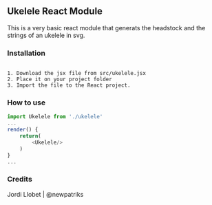 ## Ukelele React Module
This is a very basic react module that generats the headstock and the strings of an ukelele in svg.

### Installation
```

1. Download the jsx file from src/ukelele.jsx
2. Place it on your project folder
3. Import the file to the React project.
```

### How to use
```javascript
import Ukelele from './ukelele'
...
render() {
    return(
        <Ukelele/>
    )
}
...
```

### Credits
Jordi Llobet | @newpatriks
